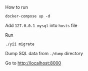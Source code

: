 How to run

```shell
docker-compose up -d
```

Add ```127.0.0.1 mysql``` into ```hosts``` file

Run

```
./yii migrate
```

Dump SQL data from ```./dump``` directory

Go to
<a href="http://localhost:8000">
http://localhost:8000
</a>